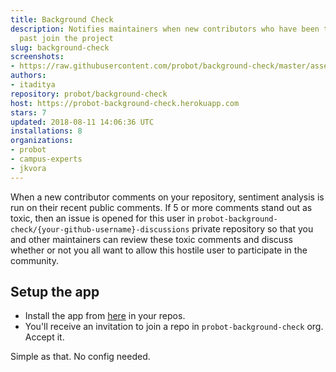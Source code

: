 ```yaml
---
title: Background Check
description: Notifies maintainers when new contributors who have been toxic in the
  past join the project
slug: background-check
screenshots:
- https://raw.githubusercontent.com/probot/background-check/master/assets/demonstration.png
authors:
- itaditya
repository: probot/background-check
host: https://probot-background-check.herokuapp.com
stars: 7
updated: 2018-08-11 14:06:36 UTC
installations: 8
organizations:
- probot
- campus-experts
- jkvora
---
```


When a new contributor comments on your repository, sentiment analysis is run on their recent public comments. If 5 or more comments stand out as toxic, then an issue is opened for this user in `probot-background-check/{your-github-username}-discussions` private repository so that you and other maintainers can review these toxic comments and discuss whether or not you all want to allow this hostile user to participate in the community.

## Setup the app

* Install the app from [here](https://github.com/apps/background-check) in your repos.
* You'll receive an invitation to join a repo in `probot-background-check` org. Accept it.

Simple as that. No config needed.
